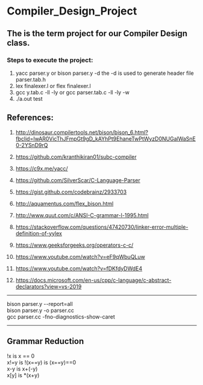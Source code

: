 # Compiler_Design_Project

## The is the term project for our Compiler Design class.

### Steps to execute the project:

1. yacc parser.y or bison parser.y -d 
the -d is used to generate header file parser.tab.h
2. lex finalexer.l or flex finalexer.l 
3. gcc y.tab.c -ll -ly or gcc parser.tab.c -ll -ly -w
4. ./a.out test

## References:

1. http://dinosaur.compilertools.net/bison/bison_6.html?fbclid=IwAR0VicThJFmpGt9gD_kAYhPt9EhaneTwPtWyzD0NUGalWaSnE0-2YSnD9rQ

2. https://github.com/kranthikiran01/subc-compiler

3. https://c9x.me/yacc/

4. https://github.com/SilverScar/C-Language-Parser

5. https://gist.github.com/codebrainz/2933703

6. http://aquamentus.com/flex_bison.html

7. http://www.quut.com/c/ANSI-C-grammar-l-1995.html

8. https://stackoverflow.com/questions/47420730/linker-error-multiple-definition-of-yylex

9. https://www.geeksforgeeks.org/operators-c-c/

10. https://www.youtube.com/watch?v=eF9qWbuQLuw

11. https://www.youtube.com/watch?v=fDKfdyDWdE4

12. https://docs.microsoft.com/en-us/cpp/c-language/c-abstract-declarators?view=vs-2019

----------------------------------------------

bison parser.y --report=all  
bison parser.y -o parser.cc  
gcc parser.cc -fno-diagnostics-show-caret  

----------------------------------------------

## Grammar Reduction

!x is x == 0  
x!=y is !(x==y) is (x==y)==0  
x-y is x+(-y)  
x[y] is *(x+y)  
